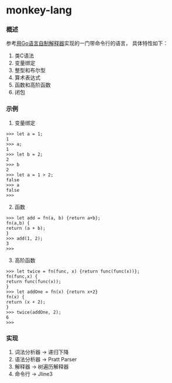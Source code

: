 # monkey-lang

### 概述
参考[用Go语言自制解释器](https://book.douban.com/subject/35909085/)实现的一门带命令行的语言， 具体特性如下：
1. 类C语法
2. 变量绑定
3. 整型和布尔型
4. 算术表达式
5. 函数和高阶函数
6. 闭包

### 示例
1. 变量绑定
```shell
>>> let a = 1;
1
>>> a;
1
>>> let b = 2;
2
>>> b
2
>>> let a = 1 > 2;
false
>>> a
false
>>> 
```
2. 函数
```shell
>>> let add = fn(a, b) {return a+b};
fn(a,b) {
return (a + b);
}
>>> add(1, 2);
3
>>> 
```
3. 高阶函数
```shell
>>> let twice = fn(func, x) {return func(func(x))};
fn(func,x) {
return func(func(x));
}
>>> let addOne = fn(x) {return x+2}
fn(x) {
return (x + 2);
}
>>> twice(addOne, 2);
6
>>> 

```

### 实现
1. 词法分析器 -> 递归下降
2. 语法分析器 -> Pratt Parser
3. 解释器 -> 树遍历解释器
4. 命令行 -> Jline3
